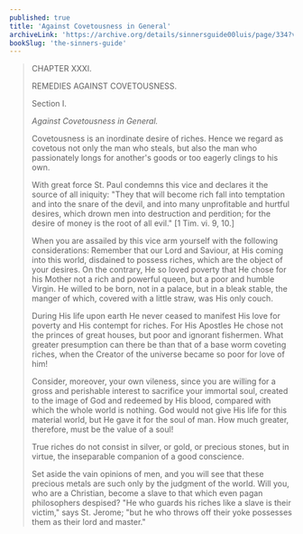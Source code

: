 ```yaml
---
published: true
title: 'Against Covetousness in General'
archiveLink: 'https://archive.org/details/sinnersguide00luis/page/334?view=theater'
bookSlug: 'the-sinners-guide'
---
```


> CHAPTER XXXI.
>
> REMEDIES AGAINST COVETOUSNESS.
>
> Section I.
>
> *Against Covetousness in General.*
>
> Covetousness is an inordinate desire of riches. Hence we regard as covetous not only the man who steals, but also the man who passionately longs for another's goods or too eagerly clings to his own.
>
> With great force St. Paul condemns this vice and declares it the source of all iniquity: "They that will become rich fall into temptation and into the snare of the devil, and into many unprofitable and hurtful desires, which drown men into destruction and perdition; for the desire of money is the root of all evil." [1 Tim. vi. 9, 10.]
>
> When you are assailed by this vice arm yourself with the following considerations: Remember that our Lord and Saviour, at His coming into this world, disdained to possess riches, which are the object of your desires. On the contrary, He so loved poverty that He chose for his Mother not a rich and powerful queen, but a poor and humble Virgin. He willed to be born, not in a palace, but in a bleak stable, the manger of which, covered with a little straw, was His only couch.
>
> During His life upon earth He never ceased to manifest His love for poverty and His contempt for riches. For His Apostles He chose not the princes of great houses, but poor and ignorant fishermen. What greater presumption can there be than that of a base worm coveting riches, when the Creator of the universe became so poor for love of him!
>
> Consider, moreover, your own vileness, since you are willing for a gross and perishable interest to sacrifice your immortal soul, created to the image of God and redeemed by His blood, compared with which the whole world is nothing. God would not give His life for this material world, but He gave it for the soul of man. How much greater, therefore, must be the value of a soul!
>
> True riches do not consist in silver, or gold, or precious stones, but in virtue, the inseparable companion of a good conscience.
>
> Set aside the vain opinions of men, and you will see that these precious metals are such only by the judgment of the world. Will you, who are a Christian, become a slave to that which even pagan philosophers despised? "He who guards his riches like a slave is their victim," says St. Jerome; "but he who throws off their yoke possesses them as their lord and master."
